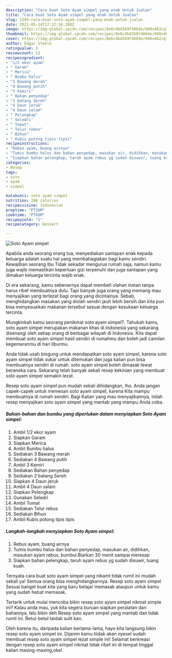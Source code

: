 ```yaml
---
description: "Cara buat Soto Ayam simpel yang enak Untuk Jualan"
title: "Cara buat Soto Ayam simpel yang enak Untuk Jualan"
slug: 1295-cara-buat-soto-ayam-simpel-yang-enak-untuk-jualan
date: 2021-05-14T17:32:16.280Z
image: https://img-global.cpcdn.com/recipes/8e6c4b42b9f4664e/680x482cq70/soto-ayam-simpel-foto-resep-utama.jpg
thumbnail: https://img-global.cpcdn.com/recipes/8e6c4b42b9f4664e/680x482cq70/soto-ayam-simpel-foto-resep-utama.jpg
cover: https://img-global.cpcdn.com/recipes/8e6c4b42b9f4664e/680x482cq70/soto-ayam-simpel-foto-resep-utama.jpg
author: Edgar Steele
ratingvalue: 3
reviewcount: 13
recipeingredient:
- "1/2 ekor ayam"
- " Garam"
- " Merica"
- " Bumbu halus"
- "3 Bawang merah"
- "4 Bawang putih"
- "3 Kemiri"
- " Bahan penyedap"
- "2 batang Sereh"
- "4 Daun jeruk"
- "4 Daun salam"
- " Pelengkap"
- " Seledri"
- " Tomat"
- " Telur rebus"
- " Bihun"
- " Kubis potong tipis tipis"
recipeinstructions:
- "Rebus ayam, buang airnya"
- "Tumis bumbu halus dan bahan penyedap, masukan air, didihkan, masukan ayam rebus, bumbui.Biarkan 30 menit sampai meresap"
- "Siapkan bahan pelengkap, taruh ayam rebus yg sudah disuwir, tuang kuah."
categories:
- Resep
tags:
- soto
- ayam
- simpel

katakunci: soto ayam simpel 
nutrition: 266 calories
recipecuisine: Indonesian
preptime: "PT26M"
cooktime: "PT60M"
recipeyield: "1"
recipecategory: Dessert

---
```



![Soto Ayam simpel](https://img-global.cpcdn.com/recipes/8e6c4b42b9f4664e/680x482cq70/soto-ayam-simpel-foto-resep-utama.jpg)

Apabila anda seorang orang tua, menyediakan santapan enak kepada keluarga adalah suatu hal yang membahagiakan bagi kamu sendiri. Kewajiban seorang ibu Tidak sekadar mengurus rumah saja, namun kamu juga wajib memastikan keperluan gizi terpenuhi dan juga santapan yang dimakan keluarga tercinta wajib enak.

Di era  sekarang, kamu sebenarnya dapat membeli olahan instan tanpa harus ribet membuatnya dulu. Tapi banyak juga orang yang memang mau menyajikan yang terlezat bagi orang yang dicintainya. Sebab, menghidangkan masakan yang diolah sendiri jauh lebih bersih dan kita pun bisa menyesuaikan makanan tersebut sesuai dengan kesukaan keluarga tercinta. 



Mungkinkah kamu seorang penikmat soto ayam simpel?. Tahukah kamu, soto ayam simpel merupakan makanan khas di Indonesia yang sekarang disenangi oleh setiap orang di berbagai wilayah di Indonesia. Kita dapat membuat soto ayam simpel hasil sendiri di rumahmu dan boleh jadi camilan kegemaranmu di hari liburmu.

Anda tidak usah bingung untuk mendapatkan soto ayam simpel, karena soto ayam simpel tidak sukar untuk ditemukan dan juga kalian pun bisa membuatnya sendiri di rumah. soto ayam simpel boleh dimasak lewat beraneka cara. Sekarang telah banyak sekali resep kekinian yang membuat soto ayam simpel semakin lezat.

Resep soto ayam simpel pun mudah sekali dihidangkan, lho. Anda jangan capek-capek untuk memesan soto ayam simpel, karena Kita mampu membuatnya di rumah sendiri. Bagi Kalian yang mau menyajikannya, inilah resep menyajikan soto ayam simpel yang mantab yang mampu Anda coba.

<!--inarticleads1-->

##### Bahan-bahan dan bumbu yang diperlukan dalam menyiapkan Soto Ayam simpel:

1. Ambil 1/2 ekor ayam
1. Siapkan  Garam
1. Siapkan  Merica
1. Ambil  Bumbu halus
1. Sediakan 3 Bawang merah
1. Sediakan 4 Bawang putih
1. Ambil 3 Kemiri
1. Sediakan  Bahan penyedap
1. Sediakan 2 batang Sereh
1. Siapkan 4 Daun jeruk
1. Ambil 4 Daun salam
1. Siapkan  Pelengkap
1. Gunakan  Seledri
1. Ambil  Tomat
1. Sediakan  Telur rebus
1. Sediakan  Bihun
1. Ambil  Kubis potong tipis tipis




<!--inarticleads2-->

##### Langkah-langkah menyiapkan Soto Ayam simpel:

1. Rebus ayam, buang airnya
1. Tumis bumbu halus dan bahan penyedap, masukan air, didihkan, masukan ayam rebus, bumbui.Biarkan 30 menit sampai meresap
1. Siapkan bahan pelengkap, taruh ayam rebus yg sudah disuwir, tuang kuah.




Ternyata cara buat soto ayam simpel yang nikamt tidak rumit ini mudah sekali ya! Semua orang bisa menghidangkannya. Resep soto ayam simpel Sesuai banget buat kita yang baru belajar memasak ataupun untuk kamu yang sudah hebat memasak.

Tertarik untuk mulai mencoba bikin resep soto ayam simpel nikmat simple ini? Kalau anda mau, yuk kita segera buruan siapkan peralatan dan bahannya, lalu bikin deh Resep soto ayam simpel yang mantab dan tidak rumit ini. Betul-betul taidak sulit kan. 

Oleh karena itu, daripada kalian berlama-lama, hayo kita langsung bikin resep soto ayam simpel ini. Dijamin kamu tiidak akan nyesel sudah membuat resep soto ayam simpel lezat simple ini! Selamat berkreasi dengan resep soto ayam simpel nikmat tidak ribet ini di tempat tinggal kalian masing-masing,oke!.

